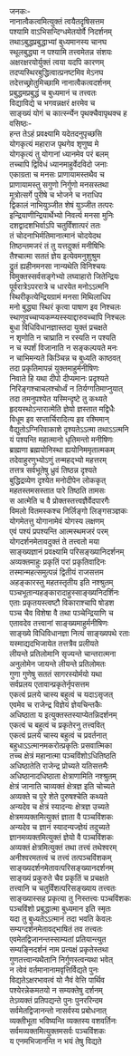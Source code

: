जनकः-   
नानात्वैकत्वमित्युक्तं त्वयैतदृषिसत्तम  
पश्यामि वाऽभिसन्दिग्धमेतयोर्वै निदर्शनम्  
तथाऽबुद्धप्रबुद्धाभ्यां बुध्यमानस्य चानघ  
स्थूलबुद्ध्या न पश्यामि तत्त्वमेतन्न संशयः  
अक्षरक्षरयोर्युक्तं त्वया यदपि कारणम्  
तदप्यस्थिरबुद्धित्वात्प्रनष्टमिव मेऽनघ  
तदेत्तच्छ्रोतुमिच्छामि नानात्वैकत्वदर्शनम्  
प्रबुद्धमप्रबुद्धं च बुध्यमानं च तत्त्वतः  
विद्याविद्ये च भगवन्नक्षरं क्षरमेव च  
साङ्ख्यं योगं च कार्त्स्न्येन पृथक्चैवापृथक्च ह  
वसिष्ठः-   
हन्त तेऽहं प्रवक्ष्यामि यदेतदनुपृच्छसि  
योगकृत्यं महाराज पृथगेव शृणुष्व मे  
योगकृत्यं तु योगानां ध्यानमेव परं बलम्  
तच्चापि द्विविधं ध्यानमाहुर्वेदविदो जनाः  
एकाग्रता च मनसः प्राणायामस्तथैव च  
प्राणायामस्तु सगुणो निर्गुणो मनसस्तथा  
मूत्रोत्सर्गे पुरीषे च भोजने च नराधिप  
द्विकालं नाभियुञ्जीत शेषं युञ्जीत तत्परः  
इन्द्रियाणीन्द्रियार्थेभ्यो निवर्त्य मनसा मुनिः  
दशद्वादशभिर्वाऽपि चतुर्विंशात्परं ततः  
तं चोदनाभिर्मतिमानात्मानं चोदयेदथ  
तिष्ठन्तमजरं तं तु यत्तदुक्तं मनीषिभिः  
तैश्चात्मा सततं ज्ञेय इत्येवमनुशुश्रुम  
द्रुतं ह्यहीनमनसा नान्यथेति विनिश्चयः  
विमुक्तस्सर्वसङ्गेभ्यो लघ्वाहारो जितेन्द्रियः  
पूर्वरात्रेऽपररात्रे च धारयेत मनोऽऽत्मनि  
स्थिरीकृत्येन्द्रियग्रामं मनसा मिथिलाधिप  
मनो बुद्ध्या स्थिरं कृत्वा पाषाण इव निश्चलः  
स्थाणुवच्चाप्यकम्प्यस्स्याद्दारुवच्चापि निश्चलः  
बुधा विधिविधानज्ञास्तदा युक्तं प्रचक्षते  
न शृणोति न चाघ्राति न रस्यति न पश्यति  
न च स्पर्शं विजानाति न सङ्कल्पयते मनः  
न चाभिमन्यते किञ्चिन्न च बुध्यति काष्ठवत्  
तदा प्रकृतिमापन्नं युक्तमाहुर्मनीषिणः  
निवाते हि यथा दीपो दीप्यमानः प्रदृश्यते  
निरिङ्गश्चाचलश्चोर्ध्वं न तिर्यग्गतिमाप्नुयात्  
तदा तमनुपश्येत यस्मिन्दृष्टे तु कथ्यते  
हृदयस्थोऽन्तरात्मेति ज्ञेयो ज्ञस्तात मद्विधैः  
विधूम इव सप्तार्चिरादित्य इव रश्मिमान्  
वैद्युतोऽग्निरिवाकाशे दृश्यतेऽऽत्मा तथाऽऽत्मनि  
यं पश्यन्ति महात्मानो धृतिमन्तो मनीषिणः  
ब्राह्मणा ब्रह्मयोनिस्था ह्ययोनिममृतात्मकम्  
तदेवाहुरणुभ्योऽणुं तन्महद्भ्यो महत्तरम्  
तत्तत्र सर्वभूतेषु ध्रुवं तिष्ठन्न दृश्यते  
बुद्धिद्रव्येण दृश्येत मनोदीपेन लोककृत्  
महतस्तमसस्तात पारे तिष्ठति तामसः  
स आत्मेति च वै प्रोक्तस्तत्त्वज्ञैर्वेदपारगैः  
विमलो वितमस्कश्च निर्लिङ्गो लिङ्गसञ्ज्ञकः  
योगमेतत्तु योगानामेवं योगस्य लक्षणम्  
एवं पश्यं प्रपश्यन्ति आत्मस्थमजरं परम्  
योगदर्शनमेतावदुक्तं ते तत्त्वतो मया  
साङ्ख्यज्ञानं प्रवक्ष्यामि परिसङ्ख्यानिदर्शनम्  
अव्यक्तमाहुः प्रकृतिं परां प्रकृतिवादिनः  
तस्मान्महत्समुत्पन्नं द्वितीयं राजसत्तम  
अहङ्कारस्तु महतस्तृतीय इति नश्श्रुतम्  
पञ्चभूतान्यहङ्कारादाहुस्साङ्ख्यनिदर्शिनः  
एताः प्रकृतयस्त्वष्टौ विकाराश्चापि षोडश  
पञ्च चैव विशेषा वै तथा पञ्चेन्द्रियाणि च  
एतावदेव तत्त्वानां साङ्ख्यमाहुर्मनीषिणः  
साङ्ख्ये विधिविधानज्ञा नित्यं साङ्ख्यपथे रताः  
यस्माद्यदभिजायेत तत्तत्रैव प्रलीयते  
लीयन्ते प्रतिलोमानि सृज्यन्ते चान्तरात्मना  
अनुलोमेन जायन्ते लीयन्ते प्रतिलोमतः  
गुणा गुणेषु सततं सागरस्योर्मयो यथा  
सर्वप्रलय एतावान्प्रकृतेर्नृपसत्तम  
एकत्वं प्रलये चास्य बहुत्वं च यदाऽसृजत्  
एवमेव च राजेन्द्र विज्ञेयं ज्ञेयचिन्तकैः  
अधिष्ठाता य इत्युक्तस्तस्याप्येतन्निदर्शनम्  
एकत्वं च बहुत्वं च प्रकृतेरनु तत्त्ववित्  
एकत्वं प्रलये चास्य बहुत्वं च प्रवर्तनात्  
बहुधाऽऽत्मानमकरोत्प्रकृतिः प्रसवात्मिका  
तच्च क्षेत्रं महानात्मा पञ्चविंशोऽधितिष्ठति  
अधिष्ठातेति राजेन्द्र प्रोच्यते यतिसत्तमैः  
अधिष्ठानादधिष्ठाता क्षेत्राणामिति नश्श्रुतम्  
क्षेत्रं जानाति चाव्यक्तं क्षेत्रज्ञ इति चोच्यते  
अव्यक्ते च पुरे शेते पुरुषश्चेति कथ्यते  
अन्यदेव च क्षेत्रं स्यादन्यः क्षेत्रज्ञ उच्यते  
क्षेत्रमव्यक्तमित्युक्तं ज्ञाता वै पञ्चविंशकः  
अन्यदेव च ज्ञानं स्यादन्यज्ज्ञेयं तदुच्यते  
ज्ञानमव्यक्तमित्युक्तं ज्ञेयो वै पञ्चविंशकः  
अव्यक्तं क्षेत्रमित्युक्तं तथा तत्त्वं तथेश्वरम्  
अनीश्वरमतत्त्वं च तत्त्वं तत्पञ्चविंशकम्  
साङ्ख्यदर्शनमेतावत्परिसङ्ख्यानदर्शनम्  
साङ्ख्यं प्रकुरुते चैव प्रकृतिं च प्रचक्षते  
तत्त्वानि च चतुर्विंशत्परिसङ्ख्याय तत्त्वतः  
साङ्ख्यास्सह प्रकृत्या तु निस्तत्त्वः पञ्चविंशकः  
पञ्चविंशो प्रबुद्धात्मा बुध्यमान इति स्मृतः  
यदा तु बुध्यतेऽऽत्मानं तदा भवति केवलः  
सम्यग्दर्शनमेतावद्भाषितं तव तत्त्वतः  
एवमेतद्विजानन्तस्साम्यतां प्रतियान्त्युत  
सम्यङ्निदर्शनं नाम प्रत्यक्षं प्रकृतेस्तथा  
गुणतत्त्वान्यथैतानि निर्गुणस्त्वन्यथा भवेत्  
न त्वेवं वर्तमानानामवृत्तिर्विद्यते पुनः  
विद्यतेऽक्षरभावत्वं यो नैवं वेत्ति पार्थिव  
पश्येरन्नेकमतयो न सम्यक्तेषु दर्शनम्  
तेऽव्यक्तं प्रतिपद्यन्ते पुनः पुनररिन्दम  
सर्वमेतद्विजानन्तो नासर्वस्य प्रबोधनात्  
व्यक्तीभूता भविष्यन्ति व्यक्तस्य वशवर्तिनः  
सर्वमव्यक्तमित्युक्तमसर्वः पञ्चविंशकः  
य एनमभिजानन्ति न भयं तेषु विद्यते   
